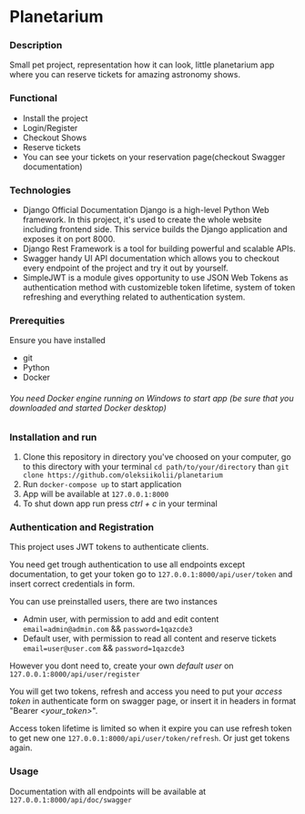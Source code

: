 # Planetarium
### Description
Small pet project, representation how it can look, little planetarium app where you can reserve tickets for amazing astronomy shows.
### Functional
* Install the project
* Login/Register
* Checkout Shows
* Reserve tickets
* You can see your tickets on your reservation page(checkout Swagger documentation)
### Technologies
* Django Official Documentation Django is a high-level Python Web framework. In this project, it's used to create the whole website including frontend side. This service builds the Django application and exposes it on port 8000.​​
* Django Rest Framework is a tool for building powerful and scalable APIs.
* Swagger handy UI API documentation which allows you to checkout every endpoint of the project and try it out by yourself.
* SimpleJWT is a module gives opportunity to use JSON Web Tokens as authentication method with customizeble token lifetime, system of token refreshing and everything related to authentication system.

### Prerequities
Ensure you have installed
* git
* Python
* Docker
###### You need Docker engine running on Windows to start app (be sure that you downloaded and started Docker desktop)

### Installation and run
1. Clone this repository in directory you've choosed on your computer, go to this directory with your terminal `cd path/to/your/directory` than `git clone https://github.com/oleksiikolii/planetarium`
2. Run `docker-compose up` to start application
3. App will be available at `127.0.0.1:8000`
4. To shut down app run press _ctrl + c_ in your terminal

### Authentication and Registration
This project uses JWT tokens to authenticate clients.

You need get trough authentication to use all endpoints except documentation, to get your token go to `127.0.0.1:8000/api/user/token` and insert correct credentials in form.

You can use preinstalled users, there are two instances
* Admin user, with permission to add and edit content `email=admin@admin.com` && `password=1qazcde3`
* Default user, with permission to read all content and reserve tickets `email=user@user.com` && `password=1qazcde3`

However you dont need to, create your own *default user* on `127.0.0.1:8000/api/user/register`

You will get two tokens, refresh and access you need to put your *access token* in authenticate form on swagger page, or insert it in headers in format "Bearer _<your_token>_".

Access token lifetime is limited so when it expire you can use refresh token to get new one `127.0.0.1:8000/api/user/token/refresh`. Or just get tokens again.

### Usage
Documentation with all endpoints will be available at `127.0.0.1:8000/api/doc/swagger`
